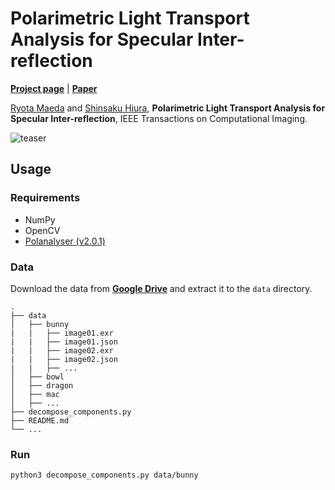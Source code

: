 # Polarimetric Light Transport Analysis for Specular Inter-reflection

[**Project page**](https://elerac.github.io/projects/PolarimetricInterreflection/) | [**Paper**](https://arxiv.org/abs/2312.04140)

[Ryota Maeda](https://elerac.github.io/) and [Shinsaku Hiura](https://vislab.jp/hiura/index-e.html), **Polarimetric Light Transport Analysis for Specular Inter-reflection**, IEEE Transactions on Computational Imaging.

![teaser](https://elerac.github.io/projects/PolarimetricInterreflection/teaser_wide.svg)

## Usage

### Requirements

- NumPy
- OpenCV
- [Polanalyser (v2.0.1)](https://github.com/elerac/polanalyser)


### Data

Download the data from [**Google Drive**](https://drive.google.com/drive/folders/1JjRqc4nO469e1E2jbg8wCewpZ6rPg5Ry?usp=sharing) and extract it to the `data` directory.

```
.
├── data
│   ├── bunny
|   |   ├── image01.exr
|   |   ├── image01.json
|   |   ├── image02.exr
|   |   ├── image02.json
|   |   ├── ...
│   ├── bowl
│   ├── dragon
│   ├── mac
│   ├── ...
├── decompose_components.py
├── README.md
└── ...
```

### Run

```sh
python3 decompose_components.py data/bunny
```
